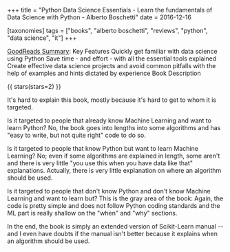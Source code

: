 +++
title = "Python Data Science Essentials - Learn the fundamentals of Data Science with Python - Alberto Boschetti"
date = 2016-12-16

[taxonomies]
tags = ["books", "alberto boschetti", "reviews", "python", "data science", "it"]
+++

[GoodReads Summary](https://www.goodreads.com/book/show/25527772-python-data-science-essentials---learn-the-fundamentals-of-data-science):
Key Features Quickly get familiar with data science using Python Save time -
and effort - with all the essential tools explained Create effective data
science projects and avoid common pitfalls with the help of examples and hints
dictated by experience Book Description

<!-- more -->

{{ stars(stars=2) }}

It's hard to explain this book, mostly because it's hard to get to whom it is
targeted.

Is it targeted to people that already know Machine Learning and want to learn
Python? No, the book goes into lengths into some algorithms and has "easy to
write, but not quite right" code to do so.

Is it targeted to people that know Python but want to learn Machine Learning?
No; even if some algorithms are explained in length, some aren't and there is
very little "you use this when you have data like that" explanations.
Actually, there is very little explanation on where an algorithm should be
used.

Is it targeted to people that don't know Python and don't know Machine
Learning and want to learn but? This is the gray area of the book: Again, the
code is pretty simple and does not follow Python coding standards and the ML
part is really shallow on the "when" and "why" sections.

In the end, the book is simply an extended version of Scikit-Learn manual --
and I even have doubts if the manual isn't better because it explains when an
algorithm should be used.

